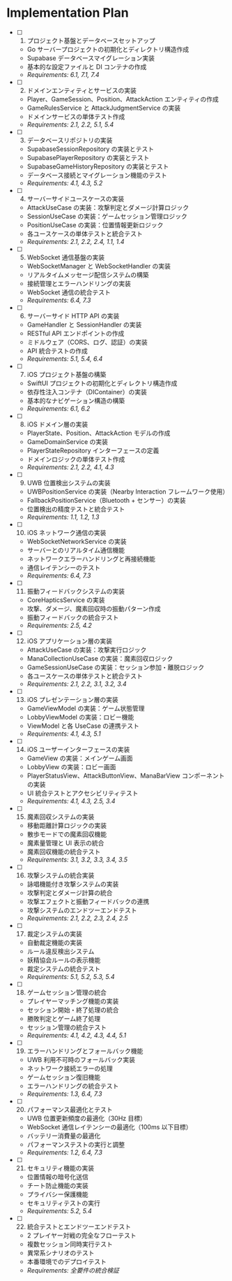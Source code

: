 # Implementation Plan

- [ ] 1. プロジェクト基盤とデータベースセットアップ

  - Go サーバープロジェクトの初期化とディレクトリ構造作成
  - Supabase データベースマイグレーション実装
  - 基本的な設定ファイルと DI コンテナの作成
  - _Requirements: 6.1, 7.1, 7.4_

- [ ] 2. ドメインエンティティとサービスの実装

  - Player、GameSession、Position、AttackAction エンティティの作成
  - GameRulesService と AttackJudgmentService の実装
  - ドメインサービスの単体テスト作成
  - _Requirements: 2.1, 2.2, 5.1, 5.4_

- [ ] 3. データベースリポジトリの実装

  - SupabaseSessionRepository の実装とテスト
  - SupabasePlayerRepository の実装とテスト
  - SupabaseGameHistoryRepository の実装とテスト
  - データベース接続とマイグレーション機能のテスト
  - _Requirements: 4.1, 4.3, 5.2_

- [ ] 4. サーバーサイドユースケースの実装

  - AttackUseCase の実装：攻撃判定とダメージ計算ロジック
  - SessionUseCase の実装：ゲームセッション管理ロジック
  - PositionUseCase の実装：位置情報更新ロジック
  - 各ユースケースの単体テストと統合テスト
  - _Requirements: 2.1, 2.2, 2.4, 1.1, 1.4_

- [ ] 5. WebSocket 通信基盤の実装

  - WebSocketManager と WebSocketHandler の実装
  - リアルタイムメッセージ配信システムの構築
  - 接続管理とエラーハンドリングの実装
  - WebSocket 通信の統合テスト
  - _Requirements: 6.4, 7.3_

- [ ] 6. サーバーサイド HTTP API の実装

  - GameHandler と SessionHandler の実装
  - RESTful API エンドポイントの作成
  - ミドルウェア（CORS、ログ、認証）の実装
  - API 統合テストの作成
  - _Requirements: 5.1, 5.4, 6.4_

- [ ] 7. iOS プロジェクト基盤の構築

  - SwiftUI プロジェクトの初期化とディレクトリ構造作成
  - 依存性注入コンテナ（DIContainer）の実装
  - 基本的なナビゲーション構造の構築
  - _Requirements: 6.1, 6.2_

- [ ] 8. iOS ドメイン層の実装

  - PlayerState、Position、AttackAction モデルの作成
  - GameDomainService の実装
  - PlayerStateRepository インターフェースの定義
  - ドメインロジックの単体テスト作成
  - _Requirements: 2.1, 2.2, 4.1, 4.3_

- [ ] 9. UWB 位置検出システムの実装

  - UWBPositionService の実装（Nearby Interaction フレームワーク使用）
  - FallbackPositionService（Bluetooth + センサー）の実装
  - 位置検出の精度テストと統合テスト
  - _Requirements: 1.1, 1.2, 1.3_

- [ ] 10. iOS ネットワーク通信の実装

  - WebSocketNetworkService の実装
  - サーバーとのリアルタイム通信機能
  - ネットワークエラーハンドリングと再接続機能
  - 通信レイテンシーのテスト
  - _Requirements: 6.4, 7.3_

- [ ] 11. 振動フィードバックシステムの実装

  - CoreHapticsService の実装
  - 攻撃、ダメージ、魔素回収時の振動パターン作成
  - 振動フィードバックの統合テスト
  - _Requirements: 2.5, 4.2_

- [ ] 12. iOS アプリケーション層の実装

  - AttackUseCase の実装：攻撃実行ロジック
  - ManaCollectionUseCase の実装：魔素回収ロジック
  - GameSessionUseCase の実装：セッション参加・離脱ロジック
  - 各ユースケースの単体テストと統合テスト
  - _Requirements: 2.1, 2.2, 3.1, 3.2, 3.4_

- [ ] 13. iOS プレゼンテーション層の実装

  - GameViewModel の実装：ゲーム状態管理
  - LobbyViewModel の実装：ロビー機能
  - ViewModel と各 UseCase の連携テスト
  - _Requirements: 4.1, 4.3, 5.1_

- [ ] 14. iOS ユーザーインターフェースの実装

  - GameView の実装：メインゲーム画面
  - LobbyView の実装：ロビー画面
  - PlayerStatusView、AttackButtonView、ManaBarView コンポーネントの実装
  - UI 統合テストとアクセシビリティテスト
  - _Requirements: 4.1, 4.3, 2.5, 3.4_

- [ ] 15. 魔素回収システムの実装

  - 移動距離計算ロジックの実装
  - 散歩モードでの魔素回収機能
  - 魔素量管理と UI 表示の統合
  - 魔素回収機能の統合テスト
  - _Requirements: 3.1, 3.2, 3.3, 3.4, 3.5_

- [ ] 16. 攻撃システムの統合実装

  - 詠唱機能付き攻撃システムの実装
  - 攻撃判定とダメージ計算の統合
  - 攻撃エフェクトと振動フィードバックの連携
  - 攻撃システムのエンドツーエンドテスト
  - _Requirements: 2.1, 2.2, 2.3, 2.4, 2.5_

- [ ] 17. 裁定システムの実装

  - 自動裁定機能の実装
  - ルール違反検出システム
  - 妖精協会ルールの表示機能
  - 裁定システムの統合テスト
  - _Requirements: 5.1, 5.2, 5.3, 5.4_

- [ ] 18. ゲームセッション管理の統合

  - プレイヤーマッチング機能の実装
  - セッション開始・終了処理の統合
  - 勝敗判定とゲーム終了処理
  - セッション管理の統合テスト
  - _Requirements: 4.1, 4.2, 4.3, 4.4, 5.1_

- [ ] 19. エラーハンドリングとフォールバック機能

  - UWB 利用不可時のフォールバック実装
  - ネットワーク接続エラーの処理
  - ゲームセッション復旧機能
  - エラーハンドリングの統合テスト
  - _Requirements: 1.3, 6.4, 7.3_

- [ ] 20. パフォーマンス最適化とテスト

  - UWB 位置更新頻度の最適化（30Hz 目標）
  - WebSocket 通信レイテンシーの最適化（100ms 以下目標）
  - バッテリー消費量の最適化
  - パフォーマンステストの実行と調整
  - _Requirements: 1.2, 6.4, 7.3_

- [ ] 21. セキュリティ機能の実装

  - 位置情報の暗号化送信
  - チート防止機能の実装
  - プライバシー保護機能
  - セキュリティテストの実行
  - _Requirements: 5.2, 5.4_

- [ ] 22. 統合テストとエンドツーエンドテスト
  - 2 プレイヤー対戦の完全なフローテスト
  - 複数セッション同時実行テスト
  - 異常系シナリオのテスト
  - 本番環境でのデプロイテスト
  - _Requirements: 全要件の統合検証_
